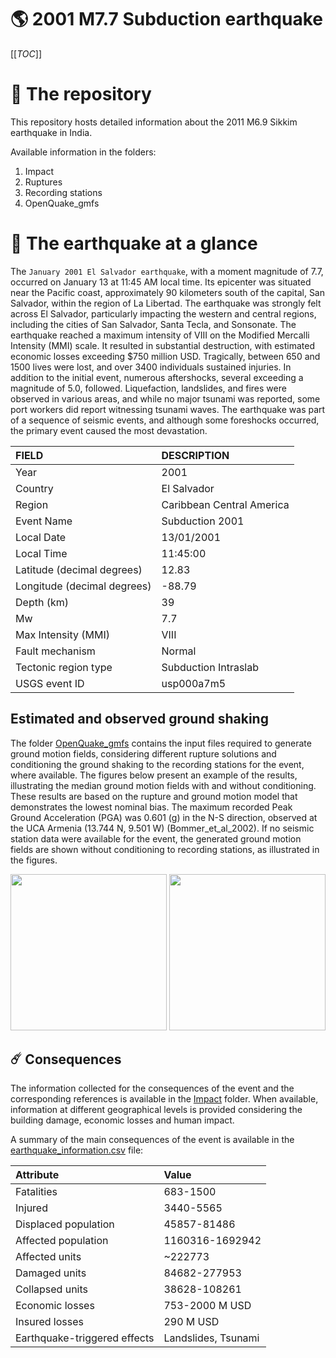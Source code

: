# 🌎 2001 M7.7 Subduction earthquake
[[_TOC_]]

# 📂 The repository

This repository hosts detailed information about the 2011 M6.9 Sikkim earthquake in India.

Available information in the folders:

1. Impact
2. Ruptures
3. Recording stations
4. OpenQuake_gmfs


# 🚀 The earthquake at a glance

The `January 2001 El Salvador earthquake`, with a moment magnitude of 7.7, occurred on January 13 at 11:45 AM local time. Its epicenter was situated near the Pacific coast, approximately 90 kilometers south of the capital, San Salvador, within the region of La Libertad. The earthquake was strongly felt across El Salvador, particularly impacting the western and central regions, including the cities of San Salvador, Santa Tecla, and Sonsonate. The earthquake reached a maximum intensity of VIII on the Modified Mercalli Intensity (MMI) scale. It resulted in substantial destruction, with estimated economic losses exceeding $750 million USD. Tragically, between 650 and 1500 lives were lost, and over 3400 individuals sustained injuries. In addition to the initial event, numerous aftershocks, several exceeding a magnitude of 5.0, followed. Liquefaction, landslides, and fires were observed in various areas, and while no major tsunami was reported, some port workers did report witnessing tsunami waves. The earthquake was part of a sequence of seismic events, and although some foreshocks occurred, the primary event caused the most devastation.

| FIELD | DESCRIPTION |
|:-------|:-------------|
| Year | 2001 |
| Country | El Salvador |
| Region | Caribbean Central America |
| Event Name | Subduction 2001 |
| Local Date | 13/01/2001 |
| Local Time | 11:45:00 |
| Latitude (decimal degrees) | 12.83 |
| Longitude (decimal degrees) | -88.79 |
| Depth (km) | 39 |
| Mw | 7.7 |
| Max Intensity (MMI) | VIII |
| Fault mechanism | Normal |
| Tectonic region type | Subduction Intraslab |
| USGS event ID | usp000a7m5 |

## Estimated and observed ground shaking

The folder [OpenQuake_gmfs](./OpenQuake_gmfs/) contains the input files required to generate ground motion fields, considering different rupture solutions and conditioning the ground shaking to the recording stations for the event, where available. The figures below present an example of the results, illustrating the median ground motion fields with and without conditioning. These results are based on the rupture and ground motion model that demonstrates the lowest nominal bias. The maximum recorded Peak Ground Acceleration (PGA) was 0.601 (g) in the N-S direction, observed at the UCA Armenia  (13.744 N, 9.501 W) (Bommer_et_al_2002). If no seismic station data were available for the event, the generated ground motion fields are shown without conditioning to recording stations, as illustrated in the figures.

<img src="./4_OpenQuake_gmfs/median_gmf_stations_none.png" height="250">
<img src="./4_OpenQuake_gmfs/median_gmf_stations_seismic.png" height="250">

## ☄️ Consequences

The information collected for the consequences of the event and the corresponding references is available in the [Impact](./Impact) folder. When available, information at different geographical levels is provided considering the building damage, economic losses and human impact.

A summary of the main consequences of the event is available in the [earthquake_information.csv](./earthquake_information.csv) file:

| Attribute | Value |
|:-------|:-------------|
| Fatalities | 683-1500 |
| Injured | 3440-5565 |
| Displaced population | 45857-81486 |
| Affected population | 1160316-1692942 |
| Affected units | ~222773  |
| Damaged units | 84682-277953  |
| Collapsed units | 38628-108261  |
| Economic losses | 753-2000 M USD |
| Insured losses | 290 M USD |
| Earthquake-triggered effects | Landslides, Tsunami |